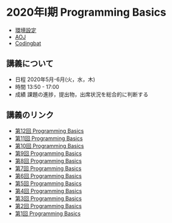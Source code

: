 # 2020年I期 Programming Basics

- [環境設定](https://github.com/omas-public/bootcamp2020.git)
- [AOJ](https://github.com/omas-public/AOJ2.git)
- [Codingbat](https://github.com/omas-public/codingbat.git)

## 講義について

- 日程 2020年5月-6月(火，水，木)
- 時間 13:50 - 17:00
- 成績 課題の進捗，提出物，出席状況を総合的に判断する


## 講義のリンク

- [第12回 Programming Basics](./docs/lesson0604.md)
- [第11回 Programming Basics](./docs/lesson0603.md)
- [第10回 Programming Basics](./docs/lesson0602.md)
- [第9回 Programming Basics](./docs/lesson0528.md)
- [第8回 Programming Basics](./docs/lesson0527.md)
- [第7回 Programming Basics](./docs/lesson0526.md)
- [第6回 Programming Basics](./docs/lesson0521.md)
- [第5回 Programming Basics](./docs/lesson0520.md)
- [第4回 Programming Basics](./docs/lesson0519.md)
- [第3回 Programming Basics](./docs/lesson0514.md)
- [第2回 Programming Basics](./docs/lesson0513.md)
- [第1回 Programming Basics](./docs/lesson0512.md)